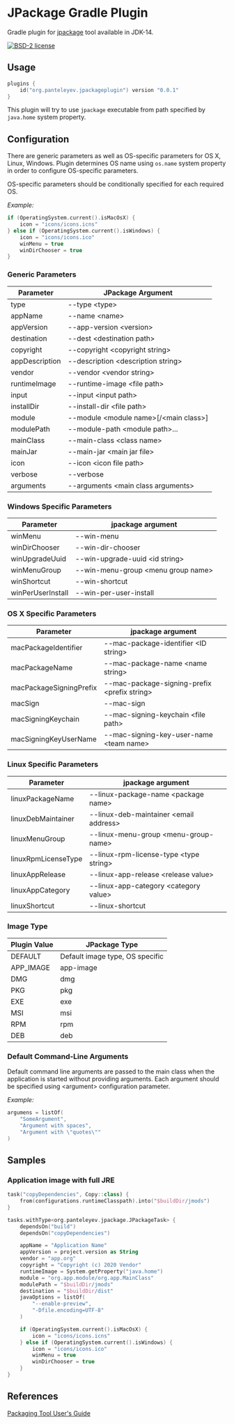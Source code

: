 # JPackage Gradle Plugin

Gradle plugin for [jpackage](https://openjdk.java.net/jeps/343) tool available in JDK-14.

[![BSD-2 license](https://img.shields.io/badge/License-BSD--2-informational.svg)](LICENSE)

## Usage

```kotlin
plugins {
    id("org.panteleyev.jpackageplugin") version "0.0.1"
}
```
This plugin will try to use ```jpackage``` executable from path specified by ```java.home``` system property.

## Configuration

There are generic parameters as well as OS-specific parameters for OS X, Linux, Windows.
Plugin determines OS name using ```os.name``` system property in order to configure OS-specific parameters.

OS-specific parameters should be conditionally specified for each required OS.

*Example:*

```kotlin
if (OperatingSystem.current().isMacOsX) {
    icon = "icons/icons.icns"
} else if (OperatingSystem.current().isWindows) {
    icon = "icons/icons.ico"
    winMenu = true
    winDirChooser = true
}
```

### Generic Parameters

| Parameter | JPackage Argument |
|---|---|
|type|--type &lt;type>|
|appName|--name &lt;name>|
|appVersion|--app-version &lt;version>|
|destination|--dest &lt;destination path>|
|copyright|--copyright &lt;copyright string>|
|appDescription|--description &lt;description string>|
|vendor|--vendor &lt;vendor string>|
|runtimeImage|--runtime-image &lt;file path>|
|input|--input &lt;input path>|
|installDir|--install-dir &lt;file path>|
|module|--module &lt;module name>[/&lt;main class>]|
|modulePath|--module-path &lt;module path>...|
|mainClass|--main-class &lt;class name>|
|mainJar|--main-jar &lt;main jar file>|
|icon|--icon &lt;icon file path>|
|verbose|--verbose|
|arguments|--arguments &lt;main class arguments>|

### Windows Specific Parameters

| Parameter | jpackage argument |
|---|---|
|winMenu|--win-menu|
|winDirChooser|--win-dir-chooser|
|winUpgradeUuid|--win-upgrade-uuid &lt;id string>|
|winMenuGroup|--win-menu-group &lt;menu group name>|
|winShortcut|--win-shortcut|
|winPerUserInstall|--win-per-user-install|

### OS X Specific Parameters

| Parameter | jpackage argument |
|---|---|
|macPackageIdentifier|--mac-package-identifier &lt;ID string>|
|macPackageName|--mac-package-name &lt;name string>|
|macPackageSigningPrefix|--mac-package-signing-prefix &lt;prefix string>|
|macSign|--mac-sign|
|macSigningKeychain|--mac-signing-keychain &lt;file path>|
|macSigningKeyUserName|--mac-signing-key-user-name &lt;team name>|

### Linux Specific Parameters

| Parameter | jpackage argument |
|---|---|
|linuxPackageName|--linux-package-name &lt;package name>|
|linuxDebMaintainer|--linux-deb-maintainer &lt;email address>|
|linuxMenuGroup|--linux-menu-group &lt;menu-group-name>|
|linuxRpmLicenseType|--linux-rpm-license-type &lt;type string>|
|linuxAppRelease|--linux-app-release &lt;release value>|
|linuxAppCategory|--linux-app-category &lt;category value>|
|linuxShortcut|--linux-shortcut|

### Image Type

|Plugin Value|JPackage Type|
|---|---|
|DEFAULT|Default image type, OS specific|
|APP_IMAGE|app-image|
|DMG|dmg|
|PKG|pkg|
|EXE|exe|
|MSI|msi|
|RPM|rpm|
|DEB|deb|

### Default Command-Line Arguments

Default command line arguments are passed to the main class when the application is started without providing arguments.
Each argument should be specified using &lt;argument> configuration parameter.

_Example:_

```kotlin
argumens = listOf(
    "SomeArgument",
    "Argument with spaces",
    "Argument with \"quotes\""
)
```

## Samples

### Application image with full JRE

```kotlin
task("copyDependencies", Copy::class) {
    from(configurations.runtimeClasspath).into("$buildDir/jmods")
}

tasks.withType<org.panteleyev.jpackage.JPackageTask> {
    dependsOn("build")
    dependsOn("copyDependencies")

    appName = "Application Name"
    appVersion = project.version as String
    vendor = "app.org"
    copyright = "Copyright (c) 2020 Vendor"
    runtimeImage = System.getProperty("java.home")
    module = "org.app.module/org.app.MainClass"
    modulePath = "$buildDir/jmods"
    destination = "$buildDir/dist"
    javaOptions = listOf(
        "--enable-preview",
        "-Dfile.encoding=UTF-8"
    )

    if (OperatingSystem.current().isMacOsX) {
        icon = "icons/icons.icns"
    } else if (OperatingSystem.current().isWindows) {
        icon = "icons/icons.ico"
        winMenu = true
        winDirChooser = true
    }
}
```

## References

[Packaging Tool User's Guide](https://docs.oracle.com/en/java/javase/14/jpackage/packaging-tool-user-guide.pdf)